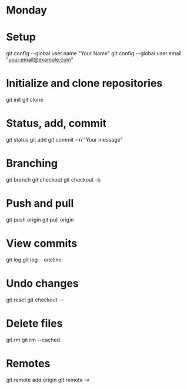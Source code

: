 # Monday

# Setup
git config --global user.name "Your Name"
git config --global user.email "your.email@example.com"

# Initialize and clone repositories
git init
git clone <repo-url>

# Status, add, commit
git status
git add <file-name>
git commit -m "Your message"

# Branching
git branch <branch-name>
git checkout <branch-name>
git checkout -b <new-branch-name>

# Push and pull
git push origin <branch-name>
git pull origin <branch-name>

# View commits
git log
git log --oneline

# Undo changes
git reset <file-name>
git checkout -- <file-name>

# Delete files
git rm <file-name>
git rm --cached <file-name>

# Remotes
git remote add origin <repo-url>
git remote -v

